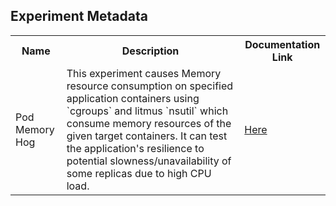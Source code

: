 ## Experiment Metadata

<table>
<tr>
<th> Name </th>
<th> Description </th>
<th> Documentation Link </th>
</tr>
<tr>
 <td> Pod Memory Hog </td>
<td> This experiment causes Memory resource consumption on specified application containers using `cgroups` and litmus `nsutil` which consume memory resources of the given target containers. It can test the application's resilience to potential slowness/unavailability of some replicas due to high CPU load. </td>
 <td>  <a href="https://docs.litmuschaos.io/docs/pod-memory-hog/"> Here </a> </td>
 </tr>
 </table>
